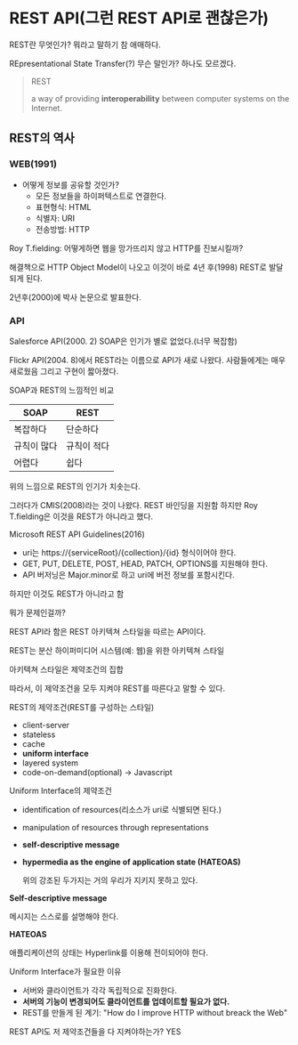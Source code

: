 # REST API(그런 REST API로 괜찮은가)

REST란 무엇인가? 뭐라고 말하기 참 애매하다.

REpresentational State Transfer(?) 무슨 말인가? 하나도 모르겠다.

> REST
>
> a way of providing **interoperability** between computer systems on the Internet.

## REST의 역사

### WEB(1991)

- 어떻게 정보를 공유할 것인가?
  - 모든 정보들을 하이퍼텍스트로 연결한다.
  - 표현형식: HTML
  - 식별자: URI
  - 전송방법: HTTP

Roy T.fielding: 어떻게하면 웹을 망가뜨리지 않고 HTTP를 진보시킬까?

해결책으로 HTTP Object Model이 나오고 이것이 바로 4년 후(1998) REST로 발달되게 된다.

2년후(2000)에 박사 논문으로 발표한다.



### API

Salesforce API(2000. 2) SOAP은 인기가 별로 없었다.(너무 복잡함)

Flickr API(2004. 8)에서 REST라는 이름으로 API가 새로 나왔다. 사람들에게는 매우 새로웠음 그리고 구현이 짧아졌다.

SOAP과 REST의 느낌적인 비교

| SOAP        | REST        |
| ----------- | ----------- |
| 복잡하다    | 단순하다    |
| 규칙이 많다 | 규칙이 적다 |
| 어렵다      | 쉽다        |

위의 느낌으로 REST의 인기가 치솟는다.

그러다가 CMIS(2008)라는 것이 나왔다. REST 바인딩을 지원함 하지만 Roy T.fielding은 이것을 REST가 아니라고 했다.

Microsoft REST API Guidelines(2016)

- uri는 https://{serviceRoot}/{collection}/{id} 형식이어야 한다.
- GET, PUT, DELETE, POST, HEAD, PATCH, OPTIONS를 지원해야 한다.
- API 버저닝은 Major.minor로 하고 uri에 버전 정보를 포함시킨다.

하지만 이것도 REST가 아니라고 함

뭐가 문제인걸까?



REST API라 함은 REST 아키텍쳐 스타일을 따르는 API이다.

REST는 분산 하이퍼미디어 시스템(예: 웹)을 위한 아키텍쳐 스타일

아키텍쳐 스타일은 제약조건의 집합

따라서, 이 제약조건을 모두 지켜야 REST를 따른다고 말할 수 있다.



REST의 제약조건(REST를 구성하는 스타일)

- client-server
- stateless
- cache
- **uniform interface**
- layered system
- code-on-demand(optional) -> Javascript



Uniform Interface의 제약조건

- identification of resources(리소스가 uri로 식별되면 된다.)

- manipulation of resources through representations

- **self-descriptive message**

- **hypermedia as the engine of application state (HATEOAS)**

  위의 강조된 두가지는 거의 우리가 지키지 못하고 있다.

**Self-descriptive message**

메시지는 스스로를 설명해야 한다.

**HATEOAS**

애플리케이션의 상태는 Hyperlink를 이용해 전이되어야 한다.



Uniform Interface가 필요한 이유

- 서버와 클라이언트가 각각 독립적으로 진화한다.
- **서버의 기능이 변경되어도 클라이언트를 업데이트할 필요가 없다.**
- REST를 만들게 된 계기: "How do I improve HTTP without breack the Web"



REST API도 저 제약조건들을 다 지켜야하는가? YES








